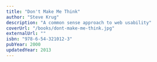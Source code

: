 ```yaml
---
title: "Don't Make Me Think"
author: "Steve Krug"
description: "A common sense approach to web usability"
coverUrl: "/books/dont-make-me-think.jpg"
externalUrl: ""
isbn: "978-6-54-321012-3"
pubYear: 2000
updatedYear: 2013
---
```

